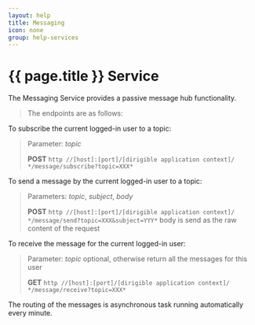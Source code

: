 ```yaml
---
layout: help
title: Messaging
icon: none
group: help-services
---
```


{{ page.title }} Service
===

The Messaging Service provides a passive message hub functionality.

> The endpoints are as follows:

To subscribe the current logged-in user to a topic:

> Parameter: *topic*
>
> **POST** `http //[host]:[port]/[dirigible application context]/ */message/subscribe?topic=XXX*`

To send a message by the current logged-in user to a topic:

> Parameters: *topic*, *subject*, *body*
>
> **POST** `http //[host]:[port]/[dirigible application context]/ */message/send?topic=XXX&subject=YYY*`
> body is send as the raw content of the request 

To receive the message for the current logged-in user:

> Parameter: *topic* optional, otherwise return all the messages for this user
>
> **GET** `http //[host]:[port]/[dirigible application context]/ */message/receive?topic=XXX*`

The routing of the messages is asynchronous task running automatically every minute.

